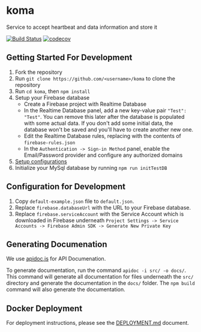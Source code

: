 # koma
Service to accept heartbeat and data information and store it

[![Build Status](https://travis-ci.org/hammer-io/koma.svg?branch=master)](https://travis-ci.org/hammer-io/koma)
[![codecov](https://codecov.io/gh/hammer-io/koma/branch/master/graph/badge.svg)](https://codecov.io/gh/hammer-io/koma)

## Getting Started For Development
1. Fork the repository
2. Run `git clone https://github.com/<username>/koma` to clone the repository
3. Run `cd koma`, then `npm install`
4. Setup your Firebase database
   - Create a Firebase project with Realtime Database
   - In the Realtime Database panel, add a new key-value pair `"Test": "Test"`. You can
     remove this later after the database is populated with some actual data. If you don't add
     some initial data, the database won't be saved and you'll have to create another new one.
   - Edit the Realtime Database rules, replacing with the contents of `firebase-rules.json`
   - In the `Authentication -> Sign-in Method` panel, enable the Email/Password provider
     and configure any authorized domains
5. [Setup configurations](#Configuration-for-Development)
6. Initialize your MySql database by running `npm run initTestDB`

## Configuration for Development
1. Copy `default-example.json` file to `default.json`. 
2. Replace `firebase.databaseUrl` with the URL to your Firebase database. 
3. Replace `firebase.serviceAccount` with the Service Account which is downloaded in Firebase 
   underneath `Project Settings -> Service Accounts -> Firebase Admin SDK -> Generate New Private Key`

## Generating Documenation
We use [apidoc.js](http://apidocjs.com/) for API Documenation. 

To generate documentation, run the command `apidoc -i src/ -o docs/`. This command will 
generate all documentation for files underneath the `src/` directory and generate the documentation
in the `docs/` folder.  The `npm build` command will also generate the documentation.

## Docker Deployment

For deployment instructions, please see the
[DEPLOYMENT.md](https://github.com/hammer-io/koma/blob/master/DEPLOYMENT.md) document.

